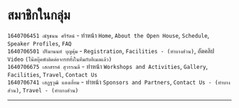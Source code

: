 # สมาชิกในกลุ่ม
`1640706451 ณัฐชนน ศรีรัตน์` - ทำหน้า `Home`, `About the Open House`, `Schedule`, `Speaker Profiles`, `FAQ`
<br>
`1640706501 ปรีมานนท์ บุญคุ้ม` - `Registration`, `Facilities - (ทำบางส่วน)`, อัดคลิป `Video` `(โน๊ตบุ๊คพังติดต่อจารย์ทั้งในทีมกับอีเมลแล้ว)`
<br>
`1640706675 เสกสรรค์ สุวรรณดี` - ทำหน้า `Workshops and Activities`, `Gallery`, `Facilities`, `Travel`, `Contact Us`
<br>
`1640706741 เสฏฐวุฒิ แตงเอี่ยม` - ทำหน้า `Sponsors and Partners`, `Contact Us - (ทำบางส่วน)`, `Travel - (ทำบางส่วน)`
<hr>
